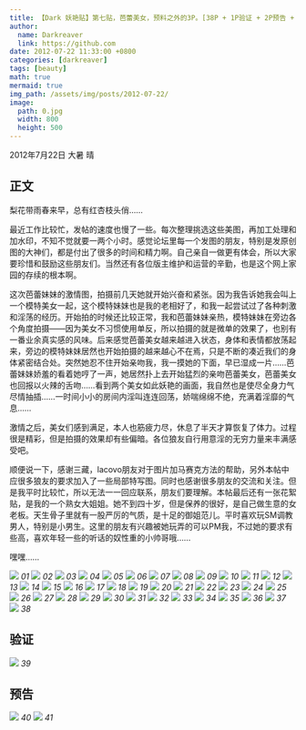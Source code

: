 ```yaml
---
title: 【Dark 妖艳贴】第七贴，芭蕾美女，预料之外的3P。[38P + 1P验证 + 2P预告 + 1P花絮]
author:
  name: Darkreaver
  link: https://github.com
date: 2012-07-22 11:33:00 +0800
categories: [darkreaver]
tags: [beauty]
math: true
mermaid: true
img_path: /assets/img/posts/2012-07-22/
image:
  path: 0.jpg
  width: 800
  height: 500
---
```


2012年7月22日  大暑  晴

## 正文

梨花带雨春来早，总有红杏枝头俏……

最近工作比较忙，发帖的速度也慢了一些。每次整理挑选这些美图，再加工处理和加水印，不知不觉就要一两个小时。感觉论坛里每一个发图的朋友，特别是发原创图的大神们，都是付出了很多的时间和精力啊。自己亲自一做更有体会，所以大家要珍惜和鼓励这些朋友们。当然还有各位版主维护和运营的辛勤，也是这个网上家园的存续的根本啊。

这次芭蕾妹妹的激情图，拍摄前几天她就开始兴奋和紧张。因为我告诉她我会叫上一个模特美女一起，这个模特妹妹也是我的老相好了，和我一起尝试过了各种刺激和淫荡的经历。开始拍的时候还比较正常，我和芭蕾妹妹亲热，模特妹妹在旁边各个角度拍摄——因为美女不习惯使用单反，所以拍摄的就是微单的效果了，也别有一番业余真实感的风味。后来感觉芭蕾美女越来越进入状态，身体和表情都放荡起来，旁边的模特妹妹居然也开始拍摄的越来越心不在焉，只是不断的凑近我们的身体紧密结合处。突然她忍不住开始亲吻我，我一摸她的下面，早已湿成一片……芭蕾妹妹娇羞的看着她哼了一声，她居然扑上去开始猛烈的亲吻芭蕾美女，芭蕾美女也回报以火辣的舌吻……看到两个美女如此妖艳的画面，我自然也是使尽全身力气尽情抽插……一时间小小的房间内淫叫连连回荡，娇喘绵绵不绝，充满着淫靡的气息……

激情之后，美女们感到满足，本人也筋疲力尽，休息了半天才算恢复了体力。过程很是精彩，但是拍摄的效果却有些偏暗。各位狼友自行用意淫的无穷力量来丰满感受吧。

顺便说一下，感谢三藏，lacovo朋友对于图片加马赛克方法的帮助，另外本帖中应很多狼友的要求加入了一些局部特写图。同时也感谢很多朋友的交流和关注。但是我平时比较忙，所以无法一一回应联系，朋友们要理解。本帖最后还有一张花絮贴，是我的一个熟女大姐姐。她不到四十岁，但是保养的很好，是自己做生意的女老板。天生骨子里就有一股严厉的气质，是十足的御姐范儿。平时喜欢玩SM调教男人，特别是小男生。这里的朋友有兴趣被她玩弄的可以PM我，不过她的要求有些高，喜欢年轻一些的听话的奴性重的小帅哥哦……

嘿嘿……

![](1.jpg)
_01_
![](2.jpg)
_02_
![](3.jpg)
_03_
![](4.jpg)
_04_
![](5.jpg)
_05_
![](6.jpg)
_06_
![](7.jpg)
_07_
![](8.jpg)
_08_
![](9.jpg)
_09_
![](10.jpg)
_10_
![](11.jpg)
_11_
![](12.jpg)
_12_
![](13.jpg)
_13_
![](14.jpg)
_14_
![](15.jpg)
_15_
![](16.jpg)
_16_
![](17.jpg)
_17_
![](18.jpg)
_18_
![](19.jpg)
_19_
![](20.jpg)
_20_
![](21.jpg)
_21_
![](22.jpg)
_22_
![](23.jpg)
_23_
![](24.jpg)
_24_
![](25.jpg)
_25_
![](26.jpg)
_26_
![](27.jpg)
_27_
![](28.jpg)
_28_
![](29.jpg)
_29_
![](30.jpg)
_30_
![](31.jpg)
_31_
![](32.jpg)
_32_
![](33.jpg)
_33_
![](34.jpg)
_34_
![](35.jpg)
_35_
![](36.jpg)
_36_
![](37.jpg)
_37_
![](38.jpg)
_38_

## 验证

![](39.jpg)
_39_

## 预告

![](40.jpg)
_40_
![](41.jpg)
_41_